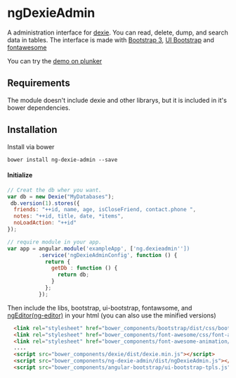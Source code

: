 # ngDexieAdmin
A administration interface for [dexie](http://dexie.org). 
You can read, delete, dump, and search data in tables.
The interface is made with [Bootstrap 3](http://getbootstrap.com/), [UI Bootstrap](https://angular-ui.github.io/bootstrap) and [fontawesome](http://fontawesome.io)

You can try the [demo on plunker](http://embed.plnkr.co/obhiwZ/)

Requirements
----------------
The module doesn't include dexie and other librarys, but it is included in it's bower dependencies.

Installation
------------

Install via bower

    bower install ng-dexie-admin --save

#### Initialize
```javascript
// Creat the db wher you want.
var db = new Dexie("MyDatabases");
 db.version(1).stores({
  friends: "++id, name, age, isCloseFriend, contact.phone ",
  notes: "++id, title, date, *items",
  noLoadAction: "++id"
});

// require module in your app.
var app = angular.module('exampleApp', ['ng.dexieadmin''])
          .service('ngDexieAdminConfig', function () {
            return {
              getDb : function () {
                return db;
              }
            };
          });
```    

Then include the libs, bootstrap, ui-bootstrap, fontawsome, and [ngEditor(ng-editor)](https://github.com/angular-tools/ng-jsoneditor) in your html (you can also use the minified versions)
    
```html
  <link rel="stylesheet" href="bower_components/bootstrap/dist/css/bootstrap.css" />
  <link rel="stylesheet" href="bower_components/font-awesome/css/font-awesome.css" />
  <link rel="stylesheet" href="bower_components/font-awesome-animation/dist/font-awesome-animation.css" />
  ....
  <script src="bower_components/dexie/dist/dexie.min.js"></script> 
  <script src="bower_components/ng-dexie-admin/dist/ngDexieAdmin.js"></script>
  <script src="bower_components/angular-bootstrap/ui-bootstrap-tpls.js"></script>
```

